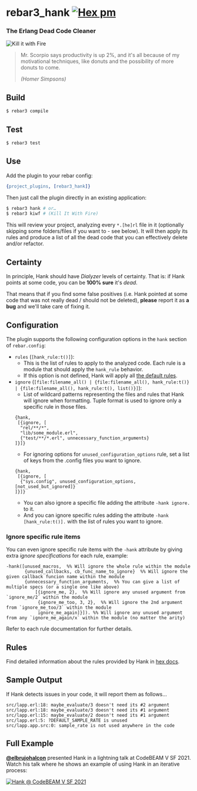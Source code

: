 # rebar3_hank [![Hex pm](http://img.shields.io/hexpm/v/rebar3_format.svg?style=flat)](https://hex.pm/packages/rebar3_hank)
### The Erlang Dead Code Cleaner

![Kill it with Fire](https://repository-images.githubusercontent.com/321259416/91eb8780-3de1-11eb-83e2-be100515c76b)
> Mr. Scorpio says productivity is up 2%, and it's all because of my motivational techniques, like donuts and the possibility of more donuts to come.
>
> _(Homer Simpsons)_

## Build

```bash
$ rebar3 compile
```

## Test

```bash
$ rebar3 test
```

## Use

Add the plugin to your rebar config:

```erlang
{project_plugins, [rebar3_hank]}
```

Then just call the plugin directly in an existing application:

```bash
$ rebar3 hank # or…
$ rebar3 kiwf # (Kill It With Fire)
```

This will review your project, analyzing every `*.[he]rl` file in it (optionally skipping some folders/files if you want to - see below).
It will then apply its rules and produce a list of all the dead code that you can effectively delete and/or refactor.

## Certainty

In principle, Hank should have _Dialyzer_ levels of certainty. That is: if Hank points at some code, you can be **100% sure** it's _dead_.

That means that if you find some false positives (i.e. Hank pointed at some code that was not really dead / should not be deleted), **please** report it as **a bug** and we'll take care of fixing it.

## Configuration

The plugin supports the following configuration options in the `hank` section of `rebar.config`:

* `rules` (`[hank_rule:t()]`):
    - This is the list of rules to apply to the analyzed code. Each rule is a module that should apply the `hank_rule` behavior.
    - If this option is not defined, Hank will apply all [the default rules](src/rules).
* `ignore` (`[file:filename_all() | {file:filename_all(), hank_rule:t()} | {file:filename_all(), hank_rule:t(), list()}]`):
    - List of wildcard patterns representing the files and rules that Hank will ignore when formatting. Tuple format is used to ignore only a specific rule in those files.
  ```
  {hank,
   [{ignore, [
    "rel/**/*",
    "lib/some_module.erl",
    {"test/**/*.erl", unnecessary_function_arguments}
  ]}]}
  ```
    - For ignoring options for `unused_configuration_options` rule, set a list of keys from the .config files you want to ignore.
  ```
  {hank,
   [{ignore, [
    {"sys.config", unused_configuration_options, [not_used_but_ignored]}
  ]}]}
  ```
    - You can also ignore a specific file adding the attribute `-hank ignore.` to it.
    - And you can ignore specific rules adding the attribute `-hank [hank_rule:t()].` with the list of rules you want to ignore.

### Ignore specific rule items
You can even ignore specific rule items with the `-hank` attribute by giving extra _ignore specifications_ for each rule, example:
```
-hank([unused_macros,  %% Will ignore the whole rule within the module
       {unused_callbacks, cb_func_name_to_ignore}  %% Will ignore the given callback funcion name within the module
       {unnecessary_function_arguments,  %% You can give a list of multiple specs (or a single one like above)
           [{ignore_me, 2},  %% Will ignore any unused argument from `ignore_me/2` within the module
            {ignore_me_too, 3, 2},  %% Will ignore the 2nd argument from `ignore_me_too/3` within the module
            ignore_me_again]}]). %% Will ignore any unused argument from any `ignore_me_again/x` within the module (no matter the arity)
```
Refer to each rule documentation for further details.

## Rules

Find detailed information about the rules provided by Hank in [hex docs](https://hexdocs.pm/rebar3_hank/).

## Sample Output

If Hank detects issues in your code, it will report them as follows…

```
src/lapp.erl:18: maybe_evaluate/3 doesn't need its #2 argument
src/lapp.erl:18: maybe_evaluate/3 doesn't need its #1 argument
src/lapp.erl:15: maybe_evaluate/2 doesn't need its #1 argument
src/lapp.erl:5: ?DEFAULT_SAMPLE_RATE is unused
src/lapp.app.src:0: sample_rate is not used anywhere in the code
```

## Full Example

[**@elbrujohalcon**](https://github.com/elbrujohalcon) presented Hank in a lightning talk at CodeBEAM V SF 2021. Watch his talk where he shows an example of using Hank in an iterative process:

[![Hank @ CodeBEAM V SF 2021](http://img.youtube.com/vi/JWicgBIoUTM/0.jpg)](http://www.youtube.com/watch?v=JWicgBIoUTM "Hank @ CodeBEAM V SF 2021")

